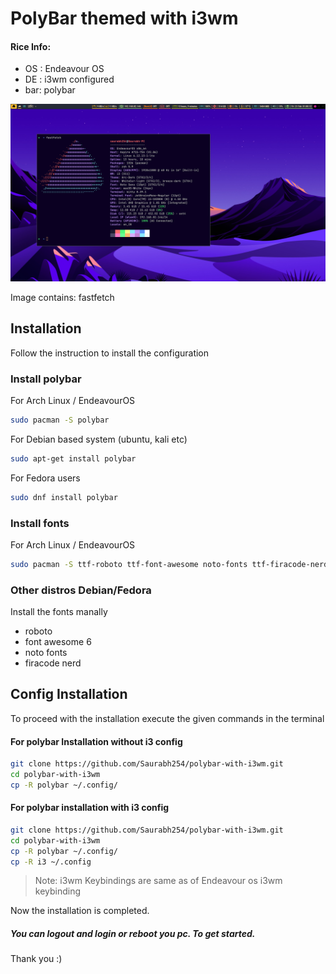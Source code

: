 # PolyBar themed with i3wm

#### Rice Info:
- OS : Endeavour OS
- DE : i3wm configured
- bar: polybar

<img src='./public/screenshot.png'>



Image contains: fastfetch

## Installation

Follow the instruction to install the configuration

### Install polybar

For Arch Linux / EndeavourOS
```bash
sudo pacman -S polybar
```

For Debian based system (ubuntu, kali etc)
```bash
sudo apt-get install polybar
```

For Fedora users
```bash
sudo dnf install polybar
```

### Install fonts

For Arch Linux / EndeavourOS
```bash
sudo pacman -S ttf-roboto ttf-font-awesome noto-fonts ttf-firacode-nerd
```

### Other distros Debian/Fedora

Install the fonts manally
- roboto
- font awesome 6
- noto fonts
- firacode nerd
## Config Installation

To proceed with the installation execute the given commands in the terminal

#### For polybar Installation without i3 config

```bash
git clone https://github.com/Saurabh254/polybar-with-i3wm.git
cd polybar-with-i3wm
cp -R polybar ~/.config/
```

#### For polybar installation with i3 config

```bash
git clone https://github.com/Saurabh254/polybar-with-i3wm.git
cd polybar-with-i3wm
cp -R polybar ~/.config/
cp -R i3 ~/.config
```

> Note: i3wm Keybindings are same as of Endeavour os i3wm keybinding



Now the installation is completed.
##### You can logout and login or reboot you pc. To get started.

Thank you :)
